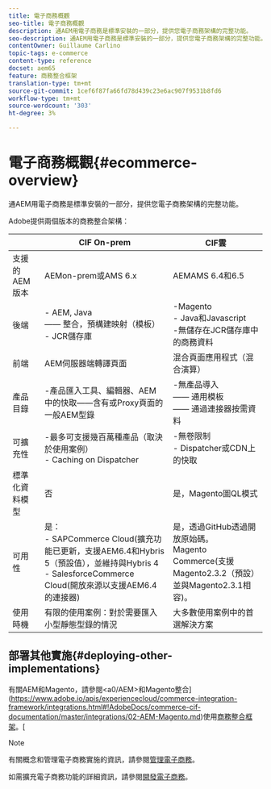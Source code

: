 ```yaml
---
title: 電子商務概觀
seo-title: 電子商務概觀
description: 通AEM用電子商務是標準安裝的一部分，提供您電子商務架構的完整功能。
seo-description: 通AEM用電子商務是標準安裝的一部分，提供您電子商務架構的完整功能。
contentOwner: Guillaume Carlino
topic-tags: e-commerce
content-type: reference
docset: aem65
feature: 商務整合框架
translation-type: tm+mt
source-git-commit: 1cef6f87fa66fd78d439c23e6ac907f9531b8fd6
workflow-type: tm+mt
source-wordcount: '303'
ht-degree: 3%

---
```


# 電子商務概觀{#ecommerce-overview}

通AEM用電子商務是標準安裝的一部分，提供您電子商務架構的完整功能。

Adobe提供兩個版本的商務整合架構：

|  | CIF On-prem | CIF雲 |
|-------------------------|--------------------------------------------------------------------------------------------------------------------------------------------------------------------------------------------------------|------------------------------------------------------------------------------------------------------------------------|
| 支援的 AEM 版本 | AEMon-prem或AMS 6.x | AEMAMS 6.4和6.5 |
| 後端 | - AEM, Java <br> —— 整合，預構建映射（模板）<br> - JCR儲存庫 | -Magento<br>- Java和Javascript <br>-無儲存在JCR儲存庫中的商務資料 |
| 前端 | AEM伺服器端轉譯頁面 | 混合頁面應用程式（混合演算） |
| 產品目錄 | -產品匯入工具、編輯器、AEM<br>中的快取——含有或Proxy頁面的一般AEM型錄 | -無產品導入<br> —— 通用模板<br> —— 通過連接器按需資料 |
| 可擴充性 | -最多可支援幾百萬種產品（取決於使用案例）<br> - Caching on Dispatcher | -無卷限制<br> - Dispatcher或CDN上的快取 |
| 標準化資料模型 | 否 | 是，Magento圖QL模式 |
| 可用性 | 是：<br> - SAPCommerce Cloud(擴充功能已更新，支援AEM6.4和Hybris 5（預設值），並維持與Hybris 4 <br> - SalesforceCommerce Cloud(開放來源以支援AEM6.4的連接器) | 是，透過GitHub透過開放原始碼。 <br> Magento Commerce(支援Magento2.3.2（預設）並與Magento2.3.1相容)。 |
| 使用時機 | 有限的使用案例：對於需要匯入小型靜態型錄的情況 | 大多數使用案例中的首選解決方案 |


## 部署其他實施{#deploying-other-implementations}

有關AEM和Magento，請參閱&lt;a0/AEM>和Magento整合](https://www.adobe.io/apis/experiencecloud/commerce-integration-framework/integrations.html#!AdobeDocs/commerce-cif-documentation/master/integrations/02-AEM-Magento.md)使用[商務整合框架](https://www.adobe.io/apis/experiencecloud/commerce-integration-framework/integrations.html)。[

>[!NOTE]
>
>有關概念和管理電子商務實施的資訊，請參閱[管理電子商務](/help/commerce/cif-classic/administering/ecommerce.md)。
>
>如需擴充電子商務功能的詳細資訊，請參閱[開發電子商務](/help/commerce/cif-classic/developing/ecommerce.md)。

